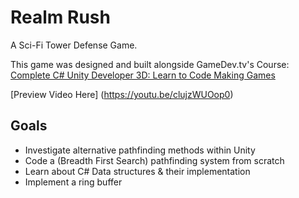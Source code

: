 # Realm Rush
A Sci-Fi Tower Defense Game.

This game was designed and built alongside GameDev.tv's Course: [Complete C# Unity Developer 3D: Learn to Code Making Games](https://www.gamedev.tv/p/complete-unity-developer-3d)

[Preview Video Here] (https://youtu.be/clujzWUOop0)

## Goals

* Investigate alternative pathfinding methods within Unity
* Code a (Breadth First Search) pathfinding system from scratch
* Learn about C# Data structures & their implementation
* Implement a ring buffer

